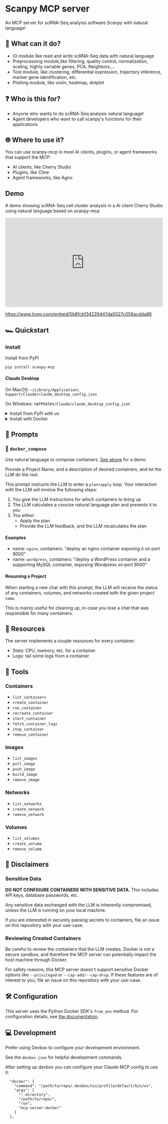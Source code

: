 # Scanpy MCP server

An MCP server for scRNA-Seq analysis software Scanpy with natural language!

## 🪩 What can it do?

- IO module like read and write scRNA-Seq data with natural language
- Preprocessing module,like filtering, quality control, normalization, scaling, highly-variable genes, PCA, Neighbors,...
- Tool module, like clustering, differential expression, trajectory inference, marker gene identification, etc.
- Plotting module, like violin, heatmap, dotplot

## ❓ Who is this for?

- Anyone who wants to do scRNA-Seq analysis natural language!
- Agent developers who want to call scanpy's functions for their applications

## 🌐 Where to use it?

You can use scanpy-mcp in most AI clients, plugins, or agent frameworks that support the MCP:

- AI clients, like Cherry Studio
- Plugins, like Cline
- Agent frameworks, like Agno 

## Demo

A demo showing scRNA-Seq cell cluster analysis in a AI client Cherry Studio using natural language based on scanpy-mcp

<div style="position: relative; padding-bottom: 56.25%; height: 0;">
  <iframe src="https://www.loom.com/embed/5b8fcbf34226447da0027c056acdda86" frameborder="0" webkitallowfullscreen mozallowfullscreen allowfullscreen style="position: absolute; top: 0; left: 0; width: 100%; height: 100%;"></iframe>
</div>

https://www.loom.com/embed/5b8fcbf34226447da0027c056acdda86

## 🏎️ Quickstart

### Install

Install from PyPI
```
pip install scanpy-mcp
```
#### Claude Desktop

On MacOS: `~/Library/Application\ Support/Claude/claude_desktop_config.json`

On Windows: `%APPDATA%/Claude/claude_desktop_config.json`

<details>
  <summary>Install from PyPi with uv</summary>

If you don't have `uv` installed, follow the installation instructions for your
system:
[link](https://docs.astral.sh/uv/getting-started/installation/#installation-methods)

Then add the following to your MCP servers file:

```
"mcpServers": {
  "mcp-server-docker": {
    "command": "uvx",
    "args": [
      "mcp-server-docker"
    ]
  }
}
```

</details>

<details>
  <summary>Install with Docker</summary>

Purely for convenience, the server can run in a Docker container.

After cloning this repository, build the Docker image:

```bash
docker build -t mcp-server-docker .
```

And then add the following to your MCP servers file:

```
"mcpServers": {
  "mcp-server-docker": {
    "command": "docker",
    "args": [
      "run",
      "-i",
      "--rm",
      "-v",
      "/var/run/docker.sock:/var/run/docker.sock",
      "mcp-server-docker:latest"
    ]
  }
}
```

Note that we mount the Docker socket as a volume; this ensures the MCP server
can connect to and control the local Docker daemon.

</details>

## 📝 Prompts

### 🎻 `docker_compose`

Use natural language to compose containers. [See above](#demo) for a demo.

Provide a Project Name, and a description of desired containers, and let the LLM
do the rest.

This prompt instructs the LLM to enter a `plan+apply` loop. Your interaction
with the LLM will involve the following steps:

1. You give the LLM instructions for which containers to bring up
2. The LLM calculates a concise natural language plan and presents it to you
3. You either:
   - Apply the plan
   - Provide the LLM feedback, and the LLM recalculates the plan

#### Examples

- name: `nginx`, containers: "deploy an nginx container exposing it on port
  9000"
- name: `wordpress`, containers: "deploy a WordPress container and a supporting
  MySQL container, exposing Wordpress on port 9000"

#### Resuming a Project

When starting a new chat with this prompt, the LLM will receive the status of
any containers, volumes, and networks created with the given project `name`.

This is mainly useful for cleaning up, in-case you lose a chat that was
responsible for many containers.

## 📔 Resources

The server implements a couple resources for every container:

- Stats: CPU, memory, etc. for a container
- Logs: tail some logs from a container

## 🔨 Tools

### Containers

- `list_containers`
- `create_container`
- `run_container`
- `recreate_container`
- `start_container`
- `fetch_container_logs`
- `stop_container`
- `remove_container`

### Images

- `list_images`
- `pull_image`
- `push_image`
- `build_image`
- `remove_image`

### Networks

- `list_networks`
- `create_network`
- `remove_network`

### Volumes

- `list_volumes`
- `create_volume`
- `remove_volume`

## 🚧 Disclaimers

### Sensitive Data

**DO NOT CONFIGURE CONTAINERS WITH SENSITIVE DATA.** This includes API keys,
database passwords, etc.

Any sensitive data exchanged with the LLM is inherently compromised, unless the
LLM is running on your local machine.

If you are interested in securely passing secrets to containers, file an issue
on this repository with your use-case.

### Reviewing Created Containers

Be careful to review the containers that the LLM creates. Docker is not a secure
sandbox, and therefore the MCP server can potentially impact the host machine
through Docker.

For safety reasons, this MCP server doesn't support sensitive Docker options
like `--privileged` or `--cap-add/--cap-drop`. If these features are of interest
to you, file an issue on this repository with your use-case.

## 🛠️ Configuration

This server uses the Python Docker SDK's `from_env` method. For configuration
details, see
[the documentation](https://docker-py.readthedocs.io/en/stable/client.html#docker.client.from_env).

## 💻 Development

Prefer using Devbox to configure your development environment.

See the `devbox.json` for helpful development commands.

After setting up devbox you can configure your Claude MCP config to use it:

```
  "docker": {
    "command": "/path/to/repo/.devbox/nix/profile/default/bin/uv",
    "args": [
      "--directory",
      "/path/to/repo/",
      "run",
      "mcp-server-docker"
    ]
  },
```
